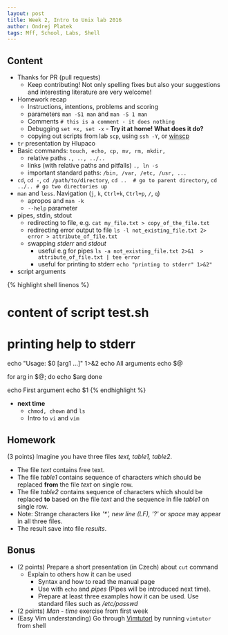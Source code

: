 ```yaml
---
layout: post
title: Week 2, Intro to Unix lab 2016
author: Ondrej Platek
tags: Mff, School, Labs, Shell
---
```


## Content 
- Thanks for PR (pull requests)
    - Keep contributing! Not only spelling fixes but also your suggestions and interesting literature are very welcome! 
- Homework recap
    - Instructions, intentions, problems and scoring
    - parameters `man -S1 man` and `man -S 1 man`
    - Comments `# this is a comment - it does nothing`
    - Debugging `set +x, set -x` - **Try it at home! What does it do?**
    - copying out scripts from lab `scp`, using `ssh -Y`, or [winscp](http://winscp.net/eng/download.php) 
- `tr` presentation by Hlupaco
- Basic commands: `touch, echo, cp, mv, rm, mkdir, `
    - relative paths `., .., ../..`
    - links (with relative paths and pitfalls) `., ln -s`
    - important standard paths: `/bin, /var, /etc, /usr, ...`
- `cd`, `cd -`, `cd /path/to/directory`, `cd ..  # go to parent directory`, `cd ../.. # go two directories up`
- `man` and `less`. Navigation (`j`, `k`, `Ctrl+k`, `Ctrl+p`, `/`, `q`)
    - apropos and `man -k`
    - `--help` parameter
- pipes, stdin, stdout
    - redirecting to file, e.g. `cat my_file.txt > copy_of_the_file.txt`
    - redirecting error output to file `ls -l not_existing_file.txt 2> error > attribute_of_file.txt`
    - swapping *stderr* and *stdout* 
        - useful e.g for pipes `ls -a not_existing_file.txt 2>&1  > attribute_of_file.txt | tee error`
        - useful for printing to stderr `echo "printing to stderr" 1>&2"`
- script arguments

{% highlight shell linenos %}
# content of script test.sh

# printing help to stderr
echo "Usage: $0 [arg1 ...]" 1>&2
echo All arguments
echo $@

for arg in $@; do
    echo $arg
done

echo First argument
echo $1
{% endhighlight %}
    
    
- **next time**
    - `chmod, chown` and `ls`
    - Intro to `vi` and `vim`

## Homework
(3 points) Imagine you have three files *text, table1, table2*. 

- The file *text* contains free text.
- The file *table1* contains sequence of characters which should be replaced **from** the file *text* on single row.
- The file *table2* contains sequence of characters which should be replaced **to** based on the file *text* and the sequence in file *table1* on single row.
- Note: Strange characters like *'\*', new line (LF), '?'* or *space* may appear in all three files.
- The result save into file *results*.

## Bonus
* (2 points) Prepare a short presentation (in Czech) about ``cut`` command
    - Explain to others how it can be used
        - Syntax and how to read the manual page 
        - Use with ``echo`` and *pipes* (Pipes will be introduced next time).
        - Prepare at least three examples how it can be used. Use standard files such as */etc/passwd*
* (2 points) *Man - time* exercise from first week 
* (Easy Vim understanding) Go through [Vimtutorl](http://linuxcommand.org/man_pages/vimtutor1.html) by running `vimtutor` from shell




